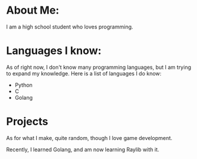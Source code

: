# About Me:
I am a high school student who loves programming.

# Languages I know:
As of right now, I don't know many programming languages, but I am trying to expand my knowledge. Here is a list of languages I do know:
- Python
- C
- Golang

# Projects
As for what I make, quite random, though I love game development.

Recently, I learned Golang, and am now learning Raylib with it.
